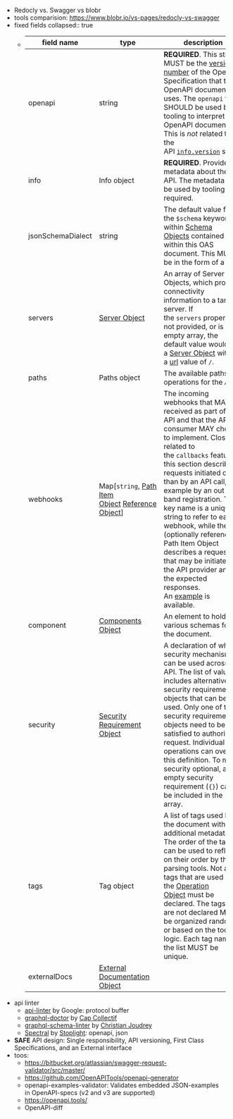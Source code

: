 - Redocly vs. Swagger vs blobr
- tools comparision: https://www.blobr.io/vs-pages/redocly-vs-swagger
- fixed fields
  collapsed:: true
	- |field name | type  | description|
	  | --- | --- | ---|
	  |openapi | string|**REQUIRED**. This string MUST be the [version number](https://swagger.io/specification/#versions) of the OpenAPI Specification that the OpenAPI document uses. The `openapi` field SHOULD be used by tooling to interpret the OpenAPI document. This is *not* related to the API [`info.version`](https://swagger.io/specification/#info-version) string. |
	  |info | Info object | **REQUIRED**. Provides metadata about the API. The metadata MAY be used by tooling as required.|
	  |jsonSchemaDialect | string | The default value for the `$schema` keyword within [Schema Objects](https://swagger.io/specification/#schema-object) contained within this OAS document. This MUST be in the form of a URI.|
	  |servers| [Server Object](https://swagger.io/specification/#server-object) | An array of Server Objects, which provide connectivity information to a target server. If the `servers` property is not provided, or is an empty array, the default value would be a [Server Object](https://swagger.io/specification/#server-object) with a [url](https://swagger.io/specification/#server-url) value of `/`.|
	  |paths | Paths object | The available paths and operations for the API. |
	  | webhooks | Map[`string`, [Path Item Object](https://swagger.io/specification/#path-item-object) [Reference Object](https://swagger.io/specification/#reference-object)]| The incoming webhooks that MAY be received as part of this API and that the API consumer MAY choose to implement. Closely related to the `callbacks` feature, this section describes requests initiated other than by an API call, for example by an out of band registration. The key name is a unique string to refer to each webhook, while the (optionally referenced) Path Item Object describes a request that may be initiated by the API provider and the expected responses. An [example](https://github.com/-o-a-i/-open-a-p-i--specification/blob/main/examples/v3.1/webhook-example.yaml) is available.|
	  | component | [Components Object](https://swagger.io/specification/#components-object) | An element to hold various schemas for the document.|
	  | security | [Security Requirement Object](https://swagger.io/specification/#security-requirement-object) | A declaration of which security mechanisms can be used across the API. The list of values includes alternative security requirement objects that can be used. Only one of the security requirement objects need to be satisfied to authorize a request. Individual operations can override this definition. To make security optional, an empty security requirement (`{}`) can be included in the array.|
	  |tags | Tag object | A list of tags used by the document with additional metadata. The order of the tags can be used to reflect on their order by the parsing tools. Not all tags that are used by the [Operation Object](https://swagger.io/specification/#operation-object) must be declared. The tags that are not declared MAY be organized randomly or based on the tools' logic. Each tag name in the list MUST be unique.|
	  | externalDocs | [External Documentation Object](https://swagger.io/specification/#external-documentation-object) | | Additional external documentation. ||
- api linter
	- [api-linter](https://github.com/googleapis/api-linter?ref=apisyouwonthate.com) by Google:  protocol buffer
	- [graphql-doctor](https://github.com/cap-collectif/graphql-doctor?ref=apisyouwonthate.com) by [Cap Collectif](https://cap-collectif.com/?ref=apisyouwonthate.com)
	- [graphql-schema-linter](https://github.com/cjoudrey/graphql-schema-linter?ref=apisyouwonthate.com) by [Christian Joudrey](https://twitter.com/cjoudrey?ref=apisyouwonthate.com)
	- [Spectral](https://stoplight.io/open-source/spectral/?ref=apisyouwonthate.com) by [Stoplight](https://stoplight.io/?ref=apisyouwonthate.com): openapi, json
- **SAFE** API design: Single responsibility, API versioning, First Class Specifications, and an External interface
- toos:
	- https://bitbucket.org/atlassian/swagger-request-validator/src/master/
	- https://github.com/OpenAPITools/openapi-generator
	- openapi-examples-validator: Validates embedded JSON-examples in OpenAPI-specs (v2 and v3 are supported)
	- https://openapi.tools/
	- OpenAPI-diff
